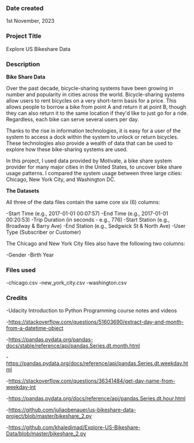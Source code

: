 ### Date created
1st November, 2023

### Project Title
Explore US Bikeshare Data

### Description
**Bike Share Data**

Over the past decade, bicycle-sharing systems have been growing in number and popularity in cities across the world. Bicycle-sharing systems allow users to rent bicycles on a very short-term basis for a price. This allows people to borrow a bike from point A and return it at point B, though they can also return it to the same location if they'd like to just go for a ride. Regardless, each bike can serve several users per day.

Thanks to the rise in information technologies, it is easy for a user of the system to access a dock within the system to unlock or return bicycles. These technologies also provide a wealth of data that can be used to explore how these bike-sharing systems are used.

In this project, I used data provided by Motivate, a bike share system provider for many major cities in the United States, to uncover bike share usage patterns. I compared the system usage between three large cities: Chicago, New York City, and Washington DC.

**The Datasets**

All three of the data files contain the same core six (6) columns:

-Start Time (e.g., 2017-01-01 00:07:57)
-End Time (e.g., 2017-01-01 00:20:53)
-Trip Duration (in seconds - e.g., 776)
-Start Station (e.g., Broadway & Barry Ave)
-End Station (e.g., Sedgwick St & North Ave)
-User Type (Subscriber or Customer)

The Chicago and New York City files also have the following two columns:

-Gender
-Birth Year

### Files used
-chicago.csv
-new_york_city.csv
-washington.csv

### Credits
-Udacity Introduction to Python Programming course notes and videos

-https://stackoverflow.com/questions/51603690/extract-day-and-month-from-a-datetime-object

-https://pandas.pydata.org/pandas-docs/stable/reference/api/pandas.Series.dt.month.html

-https://pandas.pydata.org/docs/reference/api/pandas.Series.dt.weekday.html

-https://stackoverflow.com/questions/36341484/get-day-name-from-weekday-int

-https://pandas.pydata.org/docs/reference/api/pandas.Series.dt.hour.html

-https://github.com/juliaobenauer/us-bikeshare-data-project/blob/master/bikeshare_2.py

-https://github.com/khaledimad/Explore-US-Bikeshare-Data/blob/master/bikeshare_2.py

